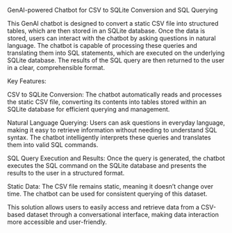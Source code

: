 GenAI-powered Chatbot for CSV to SQLite Conversion and SQL Querying

This GenAI chatbot is designed to convert a static CSV file into structured tables, which are then stored in an SQLite database. Once the data is stored, users can interact with the chatbot by asking questions in natural language. The chatbot is capable of processing these queries and translating them into SQL statements, which are executed on the underlying SQLite database. The results of the SQL query are then returned to the user in a clear, comprehensible format.

Key Features:

CSV to SQLite Conversion: The chatbot automatically reads and processes the static CSV file, converting its contents into tables stored within an SQLite database for efficient querying and management.

Natural Language Querying: Users can ask questions in everyday language, making it easy to retrieve information without needing to understand SQL syntax. The chatbot intelligently interprets these queries and translates them into valid SQL commands.

SQL Query Execution and Results: Once the query is generated, the chatbot executes the SQL command on the SQLite database and presents the results to the user in a structured format.

Static Data: The CSV file remains static, meaning it doesn’t change over time. The chatbot can be used for consistent querying of this dataset.

This solution allows users to easily access and retrieve data from a CSV-based dataset through a conversational interface, making data interaction more accessible and user-friendly.
